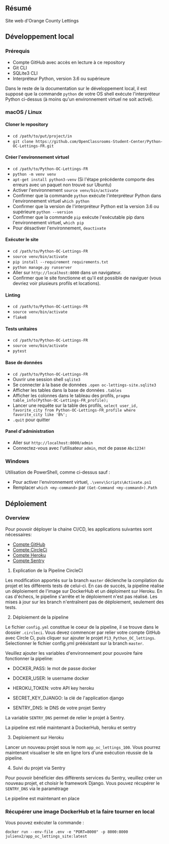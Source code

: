 ## Résumé

Site web d'Orange County Lettings

## Développement local

### Prérequis

- Compte GitHub avec accès en lecture à ce repository
- Git CLI
- SQLite3 CLI
- Interpréteur Python, version 3.6 ou supérieure

Dans le reste de la documentation sur le développement local, il est supposé que la commande `python` de votre OS shell exécute l'interpréteur Python ci-dessus (à moins qu'un environnement virtuel ne soit activé).

### macOS / Linux

#### Cloner le repository

- `cd /path/to/put/project/in`
- `git clone https://github.com/OpenClassrooms-Student-Center/Python-OC-Lettings-FR.git`

#### Créer l'environnement virtuel

- `cd /path/to/Python-OC-Lettings-FR`
- `python -m venv venv`
- `apt-get install python3-venv` (Si l'étape précédente comporte des erreurs avec un paquet non trouvé sur Ubuntu)
- Activer l'environnement `source venv/bin/activate`
- Confirmer que la commande `python` exécute l'interpréteur Python dans l'environnement virtuel
`which python`
- Confirmer que la version de l'interpréteur Python est la version 3.6 ou supérieure `python --version`
- Confirmer que la commande `pip` exécute l'exécutable pip dans l'environnement virtuel, `which pip`
- Pour désactiver l'environnement, `deactivate`

#### Exécuter le site

- `cd /path/to/Python-OC-Lettings-FR`
- `source venv/bin/activate`
- `pip install --requirement requirements.txt`
- `python manage.py runserver`
- Aller sur `http://localhost:8000` dans un navigateur.
- Confirmer que le site fonctionne et qu'il est possible de naviguer (vous devriez voir plusieurs profils et locations).

#### Linting

- `cd /path/to/Python-OC-Lettings-FR`
- `source venv/bin/activate`
- `flake8`

#### Tests unitaires

- `cd /path/to/Python-OC-Lettings-FR`
- `source venv/bin/activate`
- `pytest`

#### Base de données

- `cd /path/to/Python-OC-Lettings-FR`
- Ouvrir une session shell `sqlite3`
- Se connecter à la base de données `.open oc-lettings-site.sqlite3`
- Afficher les tables dans la base de données `.tables`
- Afficher les colonnes dans le tableau des profils, `pragma table_info(Python-OC-Lettings-FR_profile);`
- Lancer une requête sur la table des profils, `select user_id, favorite_city from
  Python-OC-Lettings-FR_profile where favorite_city like 'B%';`
- `.quit` pour quitter

#### Panel d'administration

- Aller sur `http://localhost:8000/admin`
- Connectez-vous avec l'utilisateur `admin`, mot de passe `Abc1234!`

### Windows

Utilisation de PowerShell, comme ci-dessus sauf :

- Pour activer l'environnement virtuel, `.\venv\Scripts\Activate.ps1` 
- Remplacer `which <my-command>` par `(Get-Command <my-command>).Path`


## Déploiement

### Overview
Pour pouvoir déployer la chaine CI/CD, les applications suivantes sont nécessaires:

- [Compte GitHub](https://github.com)
- [Compte CircleCi](https://app.circleci.com)
- [Compte Heroku](https://id.heroku.com/login)
- [Compte Sentry](https://sentry.io)


1. Explication de la Pipeline CircleCI

Les modification apportés sur la branch ```master``` déclenche la compilation du projet et les différents tests de 
celui-ci. En cas de succès, la pipeline réalise un déploiement de l'image sur DockerHub et un déploiment sur 
Heroku. En cas d'échecs, le pipeline s'arrête et le déploiement n'est pas réalisé. Les mises à jour sur les branch
n'entraînent pas de déploiement, seulement des tests.

2. Déploiement de la pipeline

Le fichier ```config.yml``` constitue le coeur de la pipeline, il se trouve dans le dossier ```.circleci```.
Vous devez commencer par relier votre compte GitHub avec Circle Ci, puis cliquer sur ajouter le projet 
```P13_Python_OC_lettings```. Selectionner le fichier config.yml prééxistant sur la branch ```master```.

Veuillez ajouter les variables d'environnement pour pouvoire faire fonctionner la pipeline: 

* DOCKER_PASS: le mot de passe docker

* DOCKER_USER: le username docker

* HEROKU_TOKEN: votre API key heroku

* SECRET_KEY_DJANGO: la clé de l'application django

* SENTRY_DNS: le DNS de votre projet Sentry

La variable ```SENTRY_DNS``` permet de relier le projet à Sentry. 

La pipeline est relié maintenant à DockerHub, heroku et sentry

3. Deploiement sur Heroku

Lancer un nouveau projet sous le nom ```app_oc_lettings_100```. Vous pourrez maintenant visualiser le site en ligne lors
d'une exécution réussie de la pipeline.

4. Suivi du projet via Sentry

Pour pouvoir bénéficier des différents services du Sentry, veuillez créer un nouveau projet, et 
choisir le framework Django.
Vous pouvez récupérer le ```SENTRY_DNS``` via le paramétrage

Le pipeline est maintenant en place

### Récupérer une image DockerHub et la faire tourner en local 

Vous pouvez exécuter la commande : 

```docker run --env-file .env -e "PORT=8000" -p 8000:8000 julienx2/app_oc_lettings_site:latest```